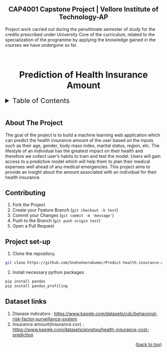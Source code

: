 <a name="readme-top"></a>
<br>
<h2 align="center"> CAP4001 Capstone Project | Vellore Institute of Technology-AP</h2>

<p> Project work carried out during the penultimate semester of study for the credits prescribed under University Core of the curriculum, related to the specialization of the programme by applying the knowledge gained in the courses we have undergone so far. </p>

<br>
<h1 align="center"> Prediction of Health Insurance Amount </h1> 

<!-- TABLE OF CONTENTS -->
<details>
  <summary style="font-size:22px;">Table of Contents</summary>
  <ol>
    <li>
      <a href="#about-the-project">About The Project</a>
      <!-- <ul>
        <li><a href="#built-with">Built With</a></li>
      </ul> -->
    </li>
    <li>
      <a href="#Contributing">Contributing</a>
    </li>
    <li>
      <a href="#links">Dataset links</a>
    </li>
  </ol>
</details>
<br>

## About The Project
<p>The goal of the project is to build a machine learning web application which can predict the health insurance amount of the user based on the inputs such as their age, gender, body mass index, marital status, region, etc. The lifestyle of an individual has the greatest impact on their health and therefore we collect user’s habits to train and test the model. Users will gain access to a predictive model which will help them to plan their medical expenses well ahead of any medical emergencies. This project aims to provide an insight about the amount associated with an individual for their health insurance. </p>


<!-- CONTRIBUTING -->
## Contributing

1. Fork the Project
2. Create your Feature Branch (`git checkout -b test`)
3. Commit your Changes (`git commit -m 'message'`)
4. Push to the Branch (`git push origin test`)
5. Open a Pull Request


<!-- Getting started -->
## Project set-up
1. Clone the repository.
  ```sh
  git clone https://github.com/SnehaVeerakumar/Predict-health-insurance-amount.git
   ```
2. Install necessary python packages.
  ```sh
  pip install pandas
  pip install pandas_profiling
   ```

## Dataset links
1. Disease indicators : https://www.kaggle.com/datasets/cdc/behavioral-risk-factor-surveillance-system 
2. Insurance amount(insurance.csv) : https://www.kaggle.com/datasets/annetxu/health-insurance-cost-prediction

<p align="right">(<a href="#readme-top">back to top</a>)</p>
